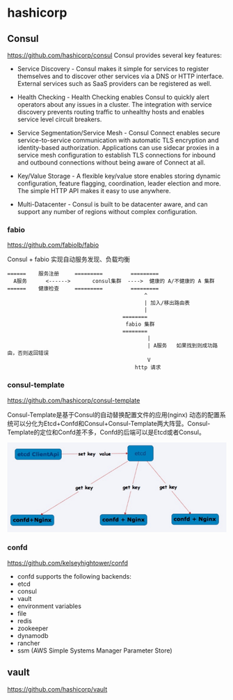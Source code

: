 # hashicorp 



## Consul
https://github.com/hashicorp/consul
Consul provides several key features:

- Service Discovery - Consul makes it simple for services to register themselves and to discover other services via a DNS or HTTP interface. External services such as SaaS providers can be registered as well.

- Health Checking - Health Checking enables Consul to quickly alert operators about any issues in a cluster. The integration with service discovery prevents routing traffic to unhealthy hosts and enables service level circuit breakers.

- Service Segmentation/Service Mesh - Consul Connect enables secure service-to-service communication with automatic TLS encryption and identity-based authorization. Applications can use sidecar proxies in a service mesh configuration to establish TLS connections for inbound and outbound connections without being aware of Connect at all.

- Key/Value Storage - A flexible key/value store enables storing dynamic configuration, feature flagging, coordination, leader election and more. The simple HTTP API makes it easy to use anywhere.

- Multi-Datacenter - Consul is built to be datacenter aware, and can support any number of regions without complex configuration.

### fabio

https://github.com/fabiolb/fabio

Consul + fabio 实现自动服务发现、负载均衡
```
======    服务注册     =========         =========
  A服务      <------>       consul集群  ---->  健康的 A/不健康的 A 集群
======    健康检查     =========         =========
                                            ^
                                            | 加入/移出路由表
                                            |
                                     ========
                                      fabio 集群
                                     ========
                                             |
                                             | A服务   如果找到则成功路由，否则返回错误
                                             V
                                         http 请求
```

### consul-template
https://github.com/hashicorp/consul-template

Consul-Template是基于Consul的自动替换配置文件的应用(nginx)
动态的配置系统可以分化为Etcd+Confd和Consul+Consul-Template两大阵营。Consul-Template的定位和Confd差不多，Confd的后端可以是Etcd或者Consul。

![](../img/2020/etcd-confd-nginx.png)

### confd
https://github.com/kelseyhightower/confd
- confd supports the following backends:
- etcd
- consul
- vault
- environment variables
- file
- redis
- zookeeper
- dynamodb
- rancher
- ssm (AWS Simple Systems Manager Parameter Store)


## vault

https://github.com/hashicorp/vault